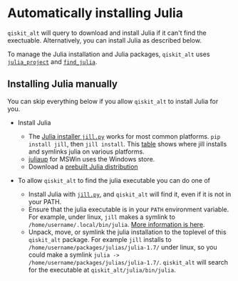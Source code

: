 # Automatically installing Julia

`qiskit_alt` will query to download and install Julia if it can't find the exectuable. Alternatively, you can install Julia as described below.

To manage the Julia installation and Julia packages, `qiskit_alt` uses [`julia_project`](https://github.com/jlapeyre/julia_project) and
[`find_julia`](https://github.com/jlapeyre/find_julia).


## Installing Julia manually

You can skip everything below if you allow `qiskit_alt` to install Julia for you.

* Install Julia
    * The [Julia installer `jill.py`](https://github.com/johnnychen94/jill.py) works for most common platforms. `pip install jill`, then `jill install`.
      This [table](https://github.com/johnnychen94/jill.py#about-installation-and-symlink-directories) shows where jill installs
      and symlinks julia on various platforms.
    * [juliaup](https://github.com/JuliaLang/juliaup) for MSWin uses the Windows store.
    * Download a [prebuilt Julia distribution](https://julialang.org/downloads/)

* To allow `qiskit_alt` to find the julia executable you can do one of
    * Install Julia with [`jill.py`](https://github.com/johnnychen94/jill.py), and `qiskit_alt` will find it,
      even if it is not in your PATH.
    * Ensure that the julia executable is in your `PATH` environment variable. For example, under
      linux, `jill` makes a symlink to `/home/username/.local/bin/julia`.
      [More information is here](https://julialang.org/downloads/platform/).
    * Unpack, move, or symlink the julia installation to the toplevel of this `qiskit_alt` package.
      For example `jill` installs to `/home/username/packages/julias/julia-1.7/` under linux, so you
      could make a symlink `julia -> /home/username/packages/julias/julia-1.7/`.
      `qiskit_alt` will search for the executable at `qiskit_alt/julia/bin/julia`.
